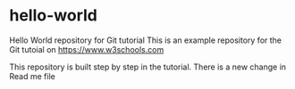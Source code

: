 # hello-world
Hello World repository for Git tutorial
This is an example repository for the Git tutoial on https://www.w3schools.com

This repository is built step by step in the tutorial.
There is a new change in Read me file 
